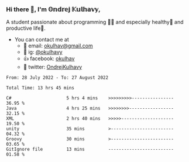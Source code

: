 ### Hi there 👋, I'm 𝕆𝕟𝕕𝕣𝕖𝕛 𝕂𝕦𝕝𝕙𝕒𝕧𝕪,

A student passionate about programming 👩‍💻 and especially healthy💪 and productive life🚀.

- You can contact me at
     - 📧 email: okulhav@gmail.com
     - 📸 ig: [@okulhavy](https://www.instagram.com/okulhavy)
     - 👍 facebook: [okulhav](https://www.facebook.com/Okulhav/)
     - 🦜 twitter: [OndrejKulhavy](https://twitter.com/KulhavyOndrej)
     
<!--START_SECTION:waka-->

```text
From: 28 July 2022 - To: 27 August 2022

Total Time: 13 hrs 45 mins

C#                     5 hrs 4 mins    >>>>>>>>>----------------   36.95 %
Java                   4 hrs 25 mins   >>>>>>>>-----------------   32.15 %
XML                    2 hrs 40 mins   >>>>>--------------------   19.50 %
unity                  35 mins         >------------------------   04.32 %
Groovy                 30 mins         >------------------------   03.65 %
GitIgnore file         13 mins         -------------------------   01.58 %
```

<!--END_SECTION:waka-->
